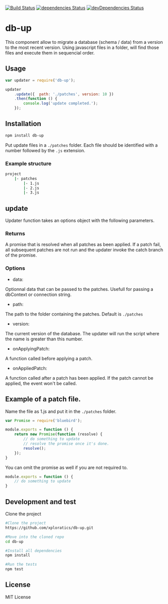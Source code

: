 [![Build Status](https://travis-ci.org/xploratics/db-up.svg)](https://travis-ci.org/xploratics/db-up)
[![dependencies Status](https://david-dm.org/xploratics/db-up/status.svg)](https://david-dm.org/xploratics/db-up)
[![devDependencies Status](https://david-dm.org/xploratics/db-up/dev-status.svg)](https://david-dm.org/xploratics/db-up?type=dev)

# db-up

This component allow to migrate a database (schema / data) from a version to the most recent version.
Using javascript files in a folder, will find those files and execute them in sequencial order. 

## Usage

```js
var updater = require('db-up');

updater
    .update({  path: './patches', version: 10 })
    .then(function () {
        console.log('update completed.');
    });
```

## Installation

```bash
npm install db-up
```

Put update files in a `./patches` folder.
Each file should be identified with a number followed by the `.js` extension.

### Example structure

```bash
project
    |- patches
        |- 1.js
        |- 2.js
        |- 3.js
```

## update

Updater function takes an options object with the following parameters.

### Returns

A promise that is resolved when all patches as been applied.
If a patch fail, all subsequent patches are not run and the updater invoke
the catch branch of the promise.

### Options

- data:

Optionnal data that can be passed to the patches.
Usefull for passing a dbContext or connection string.

- path:

The path to the folder containing the patches. Default is `./patches`

- version:

The current version of the database.
The updater will run the script where the name is greater than this number.

- onApplyingPatch:

A function called before applying a patch.

- onAppliedPatch:

A function called after a patch has been applied.
If the patch cannot be applied, the event won't be called.

## Example of a patch file.

Name the file as 1.js and put it in the `./patches` folder.

```js
var Promise = require('bluebird');

module.exports = function () {
    return new Promise(function (resolve) {
        // do something to update
        // resolve the promise once it's done.
        resolve();
    });
}
```

You can omit the promise as well if you are not required to.

```js
module.exports = function () {
    // do something to update
}
```

## Development and test

Clone the project

```bash
#Clone the project
https://github.com/xploratics/db-up.git

#Move into the cloned repo
cd db-up

#Install all dependencies
npm install

#Run the tests
npm test
```

## License

MIT License
